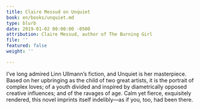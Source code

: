 ```yaml
---
title: Claire Messud on Unquiet
book: en/books/unquiet.md
type: blurb
date: 2019-01-02 00:00:00 -0500
attribution: Claire Messud, author of The Burning Girl
file: ''
featured: false
weight: ''

---
```

I’ve long admired Linn Ullmann’s fiction, and Unquiet is her masterpiece. Based on her upbringing as the child of two great artists, it is the portrait of complex loves; of a youth divided and inspired by diametrically opposed creative influences; and of the ravages of age. Calm yet fierce, exquisitely rendered, this novel imprints itself indelibly―as if you, too, had been there.